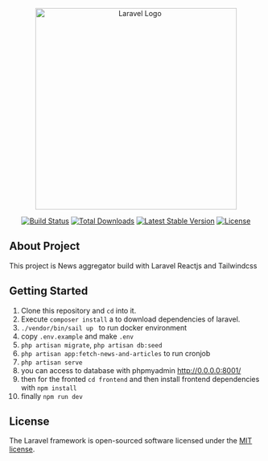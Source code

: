 <p align="center"><a href="https://laravel.com" target="_blank"><img src="https://raw.githubusercontent.com/laravel/art/master/logo-lockup/5%20SVG/2%20CMYK/1%20Full%20Color/laravel-logolockup-cmyk-red.svg" width="400" alt="Laravel Logo"></a></p>

<p align="center">
<a href="https://github.com/laravel/framework/actions"><img src="https://github.com/laravel/framework/workflows/tests/badge.svg" alt="Build Status"></a>
<a href="https://packagist.org/packages/laravel/framework"><img src="https://img.shields.io/packagist/dt/laravel/framework" alt="Total Downloads"></a>
<a href="https://packagist.org/packages/laravel/framework"><img src="https://img.shields.io/packagist/v/laravel/framework" alt="Latest Stable Version"></a>
<a href="https://packagist.org/packages/laravel/framework"><img src="https://img.shields.io/packagist/l/laravel/framework" alt="License"></a>
</p>

## About Project

This project is News aggregator build with Laravel Reactjs and Tailwindcss

## Getting Started

1. Clone this repository and `cd` into it.
2. Execute `composer install` a to download dependencies of laravel.
3. `./vendor/bin/sail up ` to run docker environment
4. copy `.env.example` and make `.env`
5. `php artisan migrate`, `php artisan db:seed`
6. `php artisan app:fetch-news-and-articles` to run cronjob 
7. `php artisan serve`
8. you  can access to database with phpmyadmin http://0.0.0.0:8001/
9. then for the fronted `cd frontend`  and then install frontend dependencies with `npm install`
10. finally `npm run dev`


## License

The Laravel framework is open-sourced software licensed under the [MIT license](https://opensource.org/licenses/MIT).
